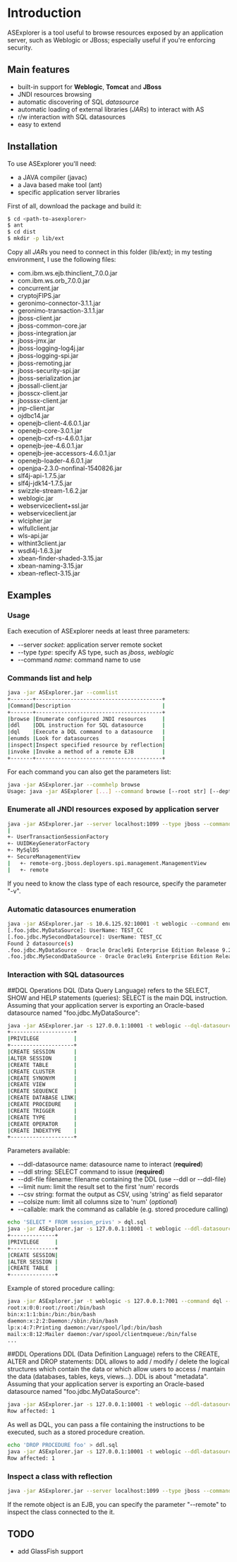 # Introduction #

ASExplorer is a tool useful to browse resources exposed by an application server, 
such as Weblogic or JBoss; especially useful if you're enforcing security.

## Main features ##
* built-in support for **Weblogic**, **Tomcat** and **JBoss**
* JNDI resources browsing
* automatic discovering of SQL *datasource*
* automatic loading of external libraries (*JARs*) to interact with AS
* r/w interaction with SQL datasources
* easy to extend

## Installation

To use ASExplorer you'll need:

* a JAVA compiler (javac)
* a Java based make tool (ant)
* specific application server libraries

First of all, download the package and build it:
```bash
$ cd <path-to-asexplorer>
$ ant
$ cd dist
$ mkdir -p lib/ext
```

Copy all *JAR*s you need to connect in this folder (lib/ext); in my testing environment, I use the following files:

* com.ibm.ws.ejb.thinclient_7.0.0.jar
* com.ibm.ws.orb_7.0.0.jar
* concurrent.jar
* cryptojFIPS.jar
* geronimo-connector-3.1.1.jar
* geronimo-transaction-3.1.1.jar
* jboss-client.jar
* jboss-common-core.jar
* jboss-integration.jar
* jboss-jmx.jar
* jboss-logging-log4j.jar
* jboss-logging-spi.jar
* jboss-remoting.jar
* jboss-security-spi.jar
* jboss-serialization.jar
* jbossall-client.jar
* jbosscx-client.jar
* jbosssx-client.jar
* jnp-client.jar
* ojdbc14.jar
* openejb-client-4.6.0.1.jar
* openejb-core-3.0.1.jar
* openejb-cxf-rs-4.6.0.1.jar
* openejb-jee-4.6.0.1.jar
* openejb-jee-accessors-4.6.0.1.jar
* openejb-loader-4.6.0.1.jar
* openjpa-2.3.0-nonfinal-1540826.jar
* slf4j-api-1.7.5.jar
* slf4j-jdk14-1.7.5.jar
* swizzle-stream-1.6.2.jar
* weblogic.jar
* webserviceclient+ssl.jar
* webserviceclient.jar
* wlcipher.jar
* wlfullclient.jar
* wls-api.jar
* wlthint3client.jar
* wsdl4j-1.6.3.jar
* xbean-finder-shaded-3.15.jar
* xbean-naming-3.15.jar
* xbean-reflect-3.15.jar

## Examples ##

### Usage

Each execution of ASExplorer needs at least three parameters:

* --server *socket*: application server remote socket
* --type *type*: specify AS type, such as *jboss*, *weblogic*
* --command *name*: command name to use

### Commands list and help

```bash
java -jar ASExplorer.jar --commlist
+-------+----------------------------------------+
|Command|Description                             |
+-------+----------------------------------------+
|browse |Enumerate configured JNDI resources     |
|ddl    |DDL instruction for SQL datasource      |
|dql    |Execute a DQL command to a datasource   |
|enumds |Look for datasources                    |
|inspect|Inspect specified resource by reflection|
|invoke |Invoke a method of a remote EJB         |
+-------+----------------------------------------+
```

For each command you can also get the parameters list:

```bash
java -jar ASExplorer.jar --commhelp browse
Usage: java -jar ASExplorer [...] --command browse [--root str] [--depth num]
```

### Enumerate all JNDI resources exposed by application server ###

```bash
java -jar ASExplorer.jar --server localhost:1099 --type jboss --command browse
|
+- UserTransactionSessionFactory
+- UUIDKeyGeneratorFactory
+- MySqlDS
+- SecureManagementView
|   +- remote-org.jboss.deployers.spi.management.ManagementView
|   +- remote
```

If you need to know the class type of each resource, specify the parameter "-v".


### Automatic datasources enumeration ###

```bash 
java -jar ASExplorer.jar -s 10.6.125.92:10001 -t weblogic --command enumds
[.foo.jdbc.MyDataSource]: UserName: TEST_CC
[.foo.jdbc.MySecondDataSource]: UserName: TEST_CC
Found 2 datasource(s)
.foo.jdbc.MyDataSource - Oracle Oracle9i Enterprise Edition Release 9.2.0.8.0 - 64bit
.foo.jdbc.MySecondDataSource - Oracle Oracle9i Enterprise Edition Release 9.2.0.8.0 - 64bit
```

### Interaction with SQL datasources

##DQL Operations
DQL (Data Query Language) refers to the SELECT, SHOW and HELP statements (queries): SELECT is the main DQL instruction.
Assuming that your application server is exporting an Oracle-based datasource named "foo.jdbc.MyDataSource":

```bash
java -jar ASExplorer.jar -s 127.0.0.1:10001 -t weblogic --dql-datasource foo.jdbc.MyDataSource --command dql --dql 'SELECT * FROM session_privs'
+--------------------+
|PRIVILEGE           |
+--------------------+
|CREATE SESSION      |
|ALTER SESSION       |
|CREATE TABLE        |
|CREATE CLUSTER      |
|CREATE SYNONYM      |
|CREATE VIEW         |
|CREATE SEQUENCE     |
|CREATE DATABASE LINK|
|CREATE PROCEDURE    |
|CREATE TRIGGER      |
|CREATE TYPE         |
|CREATE OPERATOR     |
|CREATE INDEXTYPE    |
+--------------------+
```

Parameters available:

* --ddl-datasource name: datasource name to interact (**required**)
* --ddl string: SELECT command to issue (**required**)
* --ddl-file filename: filename containing the DDL (use --ddl or --ddl-file)
* --limit num: limit the result set to the first 'num' records
* --csv string: format the output as CSV, using 'string' as field separator
* --colsize num: limit all columns size to 'num' (*optional*)
* --callable: mark the command as callable (e.g. stored procedure calling)

```bash
echo 'SELECT * FROM session_privs' > dql.sql
java -jar ASExplorer.jar -s 127.0.0.1:10001 -t weblogic --ddl-datasource foo.jdbc.MyDataSource --command ddl --ddl-file dql.sql --limit 3
+--------------+
|PRIVILEGE     |
+--------------+
|CREATE SESSION|
|ALTER SESSION |
|CREATE TABLE  |
+--------------+
```

Example of stored procedure calling:

```bash
java -jar ASExplorer.jar -t weblogic -s 127.0.0.1:7001 --command dql --dql-datasource foo.jdbc.MyDataSource --dql "{ call SYS.UTLREADFILE('MY_DIR', 'passwd') }" --callable
root:x:0:0:root:/root:/bin/bash
bin:x:1:1:bin:/bin:/bin/bash
daemon:x:2:2:Daemon:/sbin:/bin/bash
lp:x:4:7:Printing daemon:/var/spool/lpd:/bin/bash
mail:x:8:12:Mailer daemon:/var/spool/clientmqueue:/bin/false
...
```

##DDL Operations
DDL (Data Definition Language) refers to the CREATE, ALTER and DROP statements: DDL allows to add / modify / delete the logical structures which contain the data or which allow users to access / mantain the data (databases, tables, keys, views...). DDL is about "metadata".
Assuming that your application server is exporting an Oracle-based datasource named "foo.jdbc.MyDataSource":

```bash
java -jar ASExplorer.jar -s 127.0.0.1:10001 -t weblogic --ddl-datasource foo.jdbc.MyDataSource --command ddl --ddl "update customer set key=1 where value=2"
Row affected: 1
```

As well as DQL, you can pass a file containing the instructions to be executed, such as a stored procedure creation.
```bash
echo 'DROP PROCEDURE foo' > ddl.sql
java -jar ASExplorer.jar -s 127.0.0.1:10001 -t weblogic --ddl-datasource foo.jdbc.MyDataSource --command ddl --ddl-file ddl.sql
Row affected: 1
```

### Inspect a class with reflection ###

```bash
java -jar ASExplorer.jar --server localhost:1099 --type jboss --command inspect --class jmx/invoker
```

If the remote object is an EJB, you can specify the parameter "--remote" to inspect the class connected to the it.

## TODO ##
* add GlassFish support

